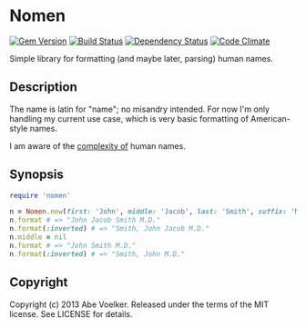 Nomen
========

[![Gem Version](https://badge.fury.io/rb/nomen.png)][gem]
[![Build Status](https://secure.travis-ci.org/abevoelker/nomen.png?branch=master)][travis]
[![Dependency Status](https://gemnasium.com/abevoelker/nomen.png)][gemnasium]
[![Code Climate](https://codeclimate.com/github/abevoelker/nomen.png)][codeclimate]

[gem]: https://rubygems.org/gems/nomen
[travis]: http://travis-ci.org/abevoelker/nomen
[gemnasium]: https://gemnasium.com/abevoelker/nomen
[codeclimate]: https://codeclimate.com/github/abevoelker/nomen

Simple library for formatting (and maybe later, parsing) human names.

Description
-----------

The name is latin for "name"; no misandry intended. For now I'm only handling
my current use case, which is very basic formatting of American-style names.

I am aware of the [complexity of][patio11] human names.

Synopsis
--------

```ruby
require 'nomen'

n = Nomen.new(first: 'John', middle: 'Jacob', last: 'Smith', suffix: 'M.D.')
n.format # => "John Jacob Smith M.D."
n.format(:inverted) # => "Smith, John Jacob M.D."
n.middle = nil
n.format # => "John Smith M.D."
n.format(:inverted) # => "Smith, John M.D."
```

Copyright
---------

Copyright (c) 2013 Abe Voelker. Released under the terms of the MIT license.
See LICENSE for details.

[patio11]: http://www.kalzumeus.com/2010/06/17/falsehoods-programmers-believe-about-names/
